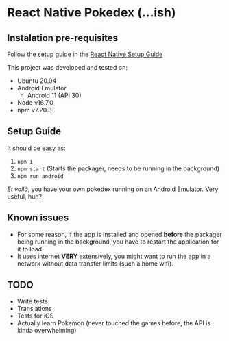 # React Native Pokedex (...ish)

## Instalation pre-requisites

Follow the setup guide in the [React Native Setup Guide](https://reactnative.dev/docs/environment-setup)

This project was developed and tested on:
* Ubuntu 20.04
* Android Emulator
  * Android 11 (API 30)
* Node v16.7.0
* npm v7.20.3

## Setup Guide
It should be easy as:
1. `npm i`
1. `npm start` (Starts the packager, needs to be running in the background)
1. `npm run android`

_Et voilà_, you have your own pokedex running on an Android Emulator. Very useful, huh?

## Known issues
* For some reason, if the app is installed and opened **before** the packager being running in the background, you have to restart the application for it to load.
* It uses internet **VERY** extensively, you might want to run the app in a network without data transfer limits (such a home wifi).

## TODO
* Write tests
* Translations
* Tests for iOS
* Actually learn Pokemon (never touched the games before, the API is kinda overwhelming)
